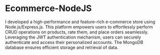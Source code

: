 # Ecommerce-NodeJS
I developed a high-performance and feature-rich e-commerce store using Node.js/Express.js. This platform empowers users to effortlessly perform CRUD operations on products, rate them, and place orders seamlessly. Leveraging the JWT authentication mechanism, users can securely authenticate and access their personalized accounts. The MongoDB database ensures efficient storage and retrieval of data.

